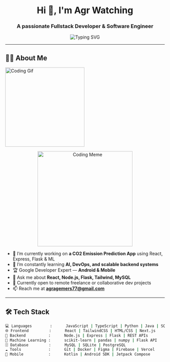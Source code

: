 <h1 align="center">Hi 👋, I'm Agr Watching</h1>
<h3 align="center">A passionate Fullstack Developer & Software Engineer</h3>

<p align="center">
  <img src="https://readme-typing-svg.herokuapp.com?font=Fira+Code&duration=3000&pause=1000&color=00C896&center=true&vCenter=true&width=450&lines=Software+Engineer;Fullstack+Web+Developer;Google+Developer+Expert+%28Android%29;Lover+of+Open+Source+and+Clean+Code" alt="Typing SVG" />
</p>

---

## 👨‍💻 About Me
<p align="left">
  <img src="https://media.giphy.com/media/qgQUggAC3Pfv687qPC/giphy.gif" alt="Coding Gif" width="250"/>
</p>
<p align="center">
  <img src="https://media.giphy.com/media/qgQUggAC3Pfv687qPC/giphy.gif" alt="Coding Meme" width="300"/>
</p>

- 🔭 I’m currently working on **a CO2 Emission Prediction App** using React, Express, Flask & ML
- 🌱 I’m constantly learning **AI, DevOps, and scalable backend systems**
- 🏆 Google Developer Expert — **Android & Mobile**
- 💬 Ask me about **React, Node.js, Flask, Tailwind, MySQL**
- 💼 Currently open to remote freelance or collaborative dev projects
- 📫 Reach me at **agragemers77@gmail.com**

---

## 🛠️ Tech Stack

```bash
💻 Languages        :      JavaScript | TypeScript | Python | Java | SQL
🌐 Frontend         :      React | TailwindCSS | HTML/CSS | Next.js
🔧 Backend          :      Node.js | Express | Flask | REST APIs
🧠 Machine Learning :      scikit-learn | pandas | numpy | Flask API
🗄️ Database         :      MySQL | SQLite | PostgreSQL
☁️ Tools            :      Git | Docker | Figma | Firebase | Vercel
📱 Mobile           :      Kotlin | Android SDK | Jetpack Compose
